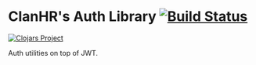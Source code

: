 # ClanHR's Auth Library [![Build Status](https://travis-ci.org/clanhr/auth.svg)](https://travis-ci.org/clanhr/auth)

[![Clojars Project](http://clojars.org/clanhr/auth/latest-version.svg)](http://clojars.org/clanhr/auth)

Auth utilities on top of JWT.


